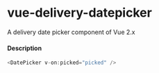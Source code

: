 # vue-delivery-datepicker
A delivery date picker component of Vue 2.x

#### Description

``` javascript
<DatePicker v-on:picked="picked" />
```